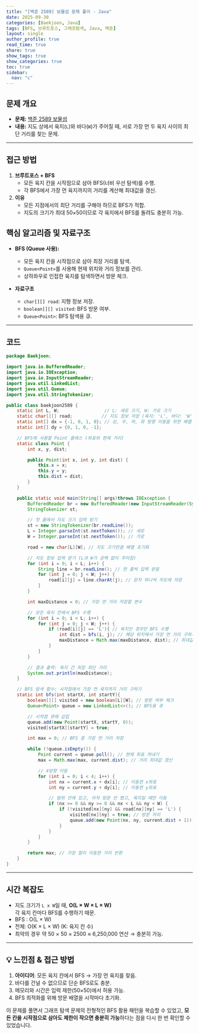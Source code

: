 ```yaml
---
title: "[백준 2589] 보물섬 문제 풀이 - Java"
date: 2025-09-30
categories: [Baekjoon, Java]
tags: [BFS, 브루트포스, 그래프탐색, Java, 백준]
layout: single
author_profile: true
read_time: true
share: true
show_tags: true
show_categories: true
toc: true
sidebar:
  nav: "c"
---
```


## 문제 개요

- **문제:** [백준 2589 보물섬](https://www.acmicpc.net/problem/2589)
- **내용:** 지도 상에서 육지(`L`)와 바다(`W`)가 주어질 때, 서로 가장 먼 두 육지 사이의 최단 거리를 찾는 문제.

---

## 접근 방법

1. **브루트포스 + BFS**
   - 모든 육지 칸을 시작점으로 삼아 BFS(너비 우선 탐색)를 수행.
   - 각 BFS에서 가장 먼 육지까지의 거리를 계산해 최대값을 갱신.
2. **이유**
   - 모든 지점에서의 최단 거리를 구해야 하므로 BFS가 적합.
   - 지도의 크기가 최대 50×50이므로 각 육지에서 BFS를 돌려도 충분히 가능.

## 핵심 알고리즘 및 자료구조

- **BFS (Queue 사용):**

  - 모든 육지 칸을 시작점으로 삼아 최장 거리를 탐색.
  - `Queue<Point>`를 사용해 현재 위치와 거리 정보를 관리.
  - 상하좌우로 인접한 육지를 탐색하면서 방문 체크.

- **자료구조**
  - `char[][] road`: 지형 정보 저장.
  - `boolean[][] visited`: BFS 방문 여부.
  - `Queue<Point>`: BFS 탐색용 큐.

---

## 코드

```java
package Baekjoon;

import java.io.BufferedReader;
import java.io.IOException;
import java.io.InputStreamReader;
import java.util.LinkedList;
import java.util.Queue;
import java.util.StringTokenizer;

public class baekjoon2589 {
    static int L, W;                 // L: 세로 크기, W: 가로 크기
    static char[][] road;           // 지도 정보 저장 (육지: 'L', 바다: 'W')
    static int[] dx = {-1, 0, 1, 0}; // 상, 우, 하, 좌 방향 이동을 위한 배열
    static int[] dy = {0, 1, 0, -1};

    // BFS에 사용할 Point 클래스 (좌표와 현재 거리)
    static class Point {
        int x, y, dist;

        public Point(int x, int y, int dist) {
            this.x = x;
            this.y = y;
            this.dist = dist;
        }
    }

    public static void main(String[] args)throws IOException {
        BufferedReader br = new BufferedReader(new InputStreamReader(System.in));
        StringTokenizer st;

        // 첫 줄에서 지도 크기 입력 받기
        st = new StringTokenizer(br.readLine());
        L = Integer.parseInt(st.nextToken()); // 세로
        W = Integer.parseInt(st.nextToken()); // 가로

        road = new char[L][W]; // 지도 크기만큼 배열 초기화

        // 지도 정보 입력 받기 (L과 W가 공백 없이 주어짐)
        for (int i = 0; i < L; i++) {
            String line = br.readLine(); // 한 줄씩 입력 받음
            for (int j = 0; j < W; j++) {
                road[i][j] = line.charAt(j); // 문자 하나씩 지도에 저장
            }
        }

        int maxDistance = 0; // 가장 먼 거리 저장할 변수

        // 모든 육지 칸에서 BFS 수행
        for (int i = 0; i < L; i++) {
            for (int j = 0; j < W; j++) {
                if (road[i][j] == 'L'){ // 육지인 경우만 BFS 수행
                    int dist = bfs(i, j); // 해당 위치에서 가장 먼 거리 구하기
                    maxDistance = Math.max(maxDistance, dist); // 최대값 갱신
                }
            }
        }

        // 결과 출력: 육지 간 최장 최단 거리
        System.out.println(maxDistance);
    }

    // BFS 탐색 함수: 시작점에서 가장 먼 육지까지 거리 구하기
    static int bfs(int startX, int startY){
        boolean[][] visited = new boolean[L][W]; // 방문 여부 체크
        Queue<Point> queue = new LinkedList<>(); // BFS용 큐

        // 시작점 큐에 삽입
        queue.add(new Point(startX, startY, 0));
        visited[startX][startY] = true;

        int max = 0; // BFS 중 가장 먼 거리 저장

        while (!queue.isEmpty()) {
            Point current = queue.poll(); // 현재 좌표 꺼내기
            max = Math.max(max, current.dist); // 거리 최대값 갱신

            // 4방향 이동
            for (int i = 0; i < 4; i++) {
                int nx = current.x + dx[i]; // 이동한 x좌표
                int ny = current.y + dy[i]; // 이동한 y좌표

                // 범위 안에 있고, 아직 방문 안 했고, 육지일 때만 이동
                if (nx >= 0 && ny >= 0 && nx < L && ny < W) {
                    if (!visited[nx][ny] && road[nx][ny] == 'L') {
                        visited[nx][ny] = true; // 방문 처리
                        queue.add(new Point(nx, ny, current.dist + 1)); // 다음 좌표 큐에 삽입
                    }
                }
            }
        }

        return max; // 가장 멀리 이동한 거리 반환
    }
}

```

---

## 시간 복잡도

- 지도 크기가 `L x W`일 때, **O(L × W × L × W)**  
  각 육지 칸마다 BFS를 수행하기 때문.
- BFS : O(L × W)
- 전체: O(K × L × W) (K: 육지 칸 수)
- 최악의 경우 약 50 × 50 × 2500 ≈ 6,250,000 연산 → 충분히 가능.

---

## 💡 느낀점 & 접근 방법

1. **아이디어**: 모든 육지 칸에서 BFS → 가장 먼 육지를 찾음.
2. 바다를 건널 수 없으므로 단순 BFS로도 충분.
3. 메모리와 시간은 입력 제한(50×50)에서 허용 가능.
4. BFS 최적화를 위해 방문 배열을 시작마다 초기화.

이 문제를 풀면서 그래프 탐색 문제의 전형적인 BFS 활용 패턴을 복습할 수 있었고, **모든 칸을 시작점으로 삼아도 제한이 작으면 충분히 가능**하다는 점을 다시 한 번 확인할 수 있었습니다.
